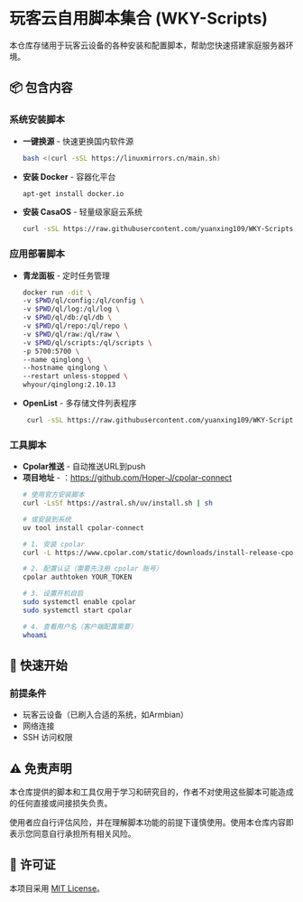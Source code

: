 # 玩客云自用脚本集合 (WKY-Scripts)

本仓库存储用于玩客云设备的各种安装和配置脚本，帮助您快速搭建家庭服务器环境。

## 📦 包含内容

### 系统安装脚本
- **一键换源** - 快速更换国内软件源
  ```bash
  bash <(curl -sSL https://linuxmirrors.cn/main.sh)
- **安装 Docker** - 容器化平台
  ```bash
  apt-get install docker.io
- **安装 CasaOS** - 轻量级家庭云系统
  ```bash
  curl -sSL https://raw.githubusercontent.com/yuanxing109/WKY-Scripts/main/scripts/casaos-install.sh | bash

### 应用部署脚本
- **青龙面板** - 定时任务管理
  ```bash
  docker run -dit \
  -v $PWD/ql/config:/ql/config \
  -v $PWD/ql/log:/ql/log \
  -v $PWD/ql/db:/ql/db \
  -v $PWD/ql/repo:/ql/repo \
  -v $PWD/ql/raw:/ql/raw \
  -v $PWD/ql/scripts:/ql/scripts \
  -p 5700:5700 \
  --name qinglong \
  --hostname qinglong \
  --restart unless-stopped \
  whyour/qinglong:2.10.13

- **OpenList** - 多存储文件列表程序
  ```bash
   curl -sSL https://raw.githubusercontent.com/yuanxing109/WKY-Scripts/main/scripts/OpenList_install.sh | bash
### 工具脚本
- **Cpolar推送** - 自动推送URL到push
- **项目地址** - ：https://github.com/Hoper-J/cpolar-connect
  ```bash
  # 使用官方安装脚本
  curl -LsSf https://astral.sh/uv/install.sh | sh
  
  # 或安装到系统
  uv tool install cpolar-connect
  
  # 1. 安装 cpolar
  curl -L https://www.cpolar.com/static/downloads/install-release-cpolar.sh | sudo bash
  
  # 2. 配置认证（需要先注册 cpolar 账号）
  cpolar authtoken YOUR_TOKEN
  
  # 3. 设置开机自启
  sudo systemctl enable cpolar
  sudo systemctl start cpolar
  
  # 4. 查看用户名（客户端配置需要）
  whoami
## 🚀 快速开始

### 前提条件
- 玩客云设备（已刷入合适的系统，如Armbian）
- 网络连接
- SSH 访问权限

## ⚠️ 免责声明

本仓库提供的脚本和工具仅用于学习和研究目的，作者不对使用这些脚本可能造成的任何直接或间接损失负责。

使用者应自行评估风险，并在理解脚本功能的前提下谨慎使用。使用本仓库内容即表示您同意自行承担所有相关风险。
## 📄 许可证

本项目采用 [MIT License](LICENSE)。
